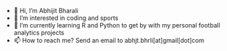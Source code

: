 - 👋 Hi, I’m Abhijit Bharali
- 👀 I’m interested in coding and sports
- 🌱 I’m currently learning R and Python to get by with my personal football analytics projects 
- 📫 How to reach me? Send an email to abhjt.bhrli[at]gmail[dot]com

<!---
abhijitbharalianalyst/abhijitbharalianalyst is a ✨ special ✨ repository because its `README.md` (this file) appears on your GitHub profile.
You can click the Preview link to take a look at your changes.
--->
